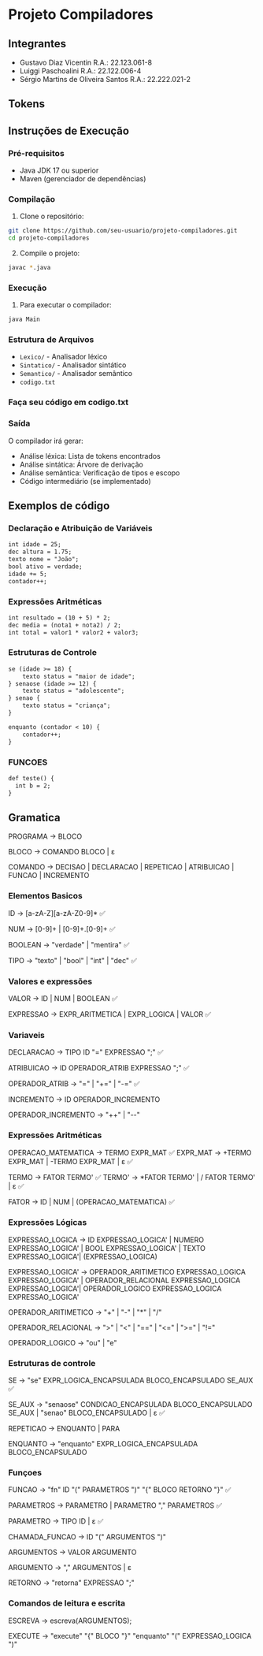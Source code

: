 # Projeto Compiladores

## Integrantes
- Gustavo Diaz Vicentin R.A.: 22.123.061-8
- Luiggi Paschoalini R.A.: 22.122.006-4
- Sérgio Martins de Oliveira Santos R.A.: 22.222.021-2


## Tokens

## Instruções de Execução

### Pré-requisitos
- Java JDK 17 ou superior
- Maven (gerenciador de dependências)

### Compilação
1. Clone o repositório:
```bash
git clone https://github.com/seu-usuario/projeto-compiladores.git
cd projeto-compiladores
```

2. Compile o projeto:
```bash
javac *.java
```

### Execução
1. Para executar o compilador:
```bash
java Main
```


### Estrutura de Arquivos
  - `Lexico/` - Analisador léxico
  - `Sintatico/` - Analisador sintático
  - `Semantico/` - Analisador semântico
  - `codigo.txt`

### Faça seu código em codigo.txt

### Saída
O compilador irá gerar:
- Análise léxica: Lista de tokens encontrados
- Análise sintática: Árvore de derivação
- Análise semântica: Verificação de tipos e escopo
- Código intermediário (se implementado)

## Exemplos de código

### Declaração e Atribuição de Variáveis
```txt
int idade = 25;
dec altura = 1.75;
texto nome = "João";
bool ativo = verdade;
idade += 5;
contador++;
```

### Expressões Aritméticas
```txt
int resultado = (10 + 5) * 2;
dec media = (nota1 + nota2) / 2;
int total = valor1 * valor2 + valor3;
```

### Estruturas de Controle
```txt
se (idade >= 18) {
    texto status = "maior de idade";
} senaose (idade >= 12) {
    texto status = "adolescente";
} senao {
    texto status = "criança";
}

enquanto (contador < 10) {
    contador++;
}
```

### FUNCOES
```txt
def teste() {
  int b = 2;
}
```

## Gramatica
PROGRAMA -> BLOCO

BLOCO -> COMANDO BLOCO | ε

COMANDO -> DECISAO | DECLARACAO | REPETICAO | ATRIBUICAO | FUNCAO | INCREMENTO

### Elementos Basicos
ID -> [a-zA-Z][a-zA-Z0-9]* ✅

NUM -> [0-9]+ | [0-9]+.[0-9]+ ✅

BOOLEAN -> "verdade" | "mentira" ✅

TIPO -> "texto" | "bool" | "int" | "dec" ✅

### Valores e expressões
VALOR -> ID | NUM | BOOLEAN ✅

EXPRESSAO -> EXPR_ARITMETICA | EXPR_LOGICA | VALOR ✅

### Variaveis
DECLARACAO -> TIPO ID "=" EXPRESSAO ";" ✅

ATRIBUICAO -> ID OPERADOR_ATRIB EXPRESSAO ";" ✅

OPERADOR_ATRIB -> "=" | "+=" | "-=" ✅

INCREMENTO -> ID OPERADOR_INCREMENTO

OPERADOR_INCREMENTO -> "++" | "--"

### Expressões Aritméticas
OPERACAO_MATEMATICA ->  TERMO EXPR_MAT ✅
EXPR_MAT -> +TERMO EXPR_MAT | -TERMO EXPR_MAT | ε ✅

TERMO -> FATOR TERMO' ✅
TERMO' -> *FATOR TERMO' | / FATOR TERMO' | ε ✅

FATOR -> ID | NUM | (OPERACAO_MATEMATICA) ✅

### Expressões Lógicas
EXPRESSAO_LOGICA -> ID EXPRESSAO_LOGICA' | NUMERO EXPRESSAO_LOGICA' | BOOL EXPRESSAO_LOGICA'  | TEXTO EXPRESSAO_LOGICA'| (EXPRESSAO_LOGICA)

EXPRESSAO_LOGICA' -> OPERADOR_ARITIMETICO EXPRESSAO_LOGICA EXPRESSAO_LOGICA' | OPERADOR_RELACIONAL EXPRESSAO_LOGICA EXPRESSAO_LOGICA'| OPERADOR_LOGICO EXPRESSAO_LOGICA EXPRESSAO_LOGICA'

OPERADOR_ARITIMETICO -> "+" | "-" | "*" | "/"

OPERADOR_RELACIONAL -> ">" | "<" | "==" | "<=" | ">=" | "!="

OPERADOR_LOGICO -> "ou" | "e"

### Estruturas de controle

SE ->  "se" EXPR_LOGICA_ENCAPSULADA BLOCO_ENCAPSULADO SE_AUX ✅

SE_AUX -> "senaose" CONDICAO_ENCAPSULADA BLOCO_ENCAPSULADO SE_AUX | "senao" BLOCO_ENCAPSULADO | ε ✅

REPETICAO -> ENQUANTO | PARA

ENQUANTO -> "enquanto" EXPR_LOGICA_ENCAPSULADA BLOCO_ENCAPSULADO


### Funçoes

FUNCAO -> "fn" ID "(" PARAMETROS ")" "{" BLOCO RETORNO "}" ✅

PARAMETROS -> PARAMETRO | PARAMETRO "," PARAMETROS ✅

PARAMETRO -> TIPO ID | ε ✅

CHAMADA_FUNCAO -> ID "(" ARGUMENTOS ")"

ARGUMENTOS -> VALOR ARGUMENTO

ARGUMENTO -> "," ARGUMENTOS | ε

RETORNO -> "retorna" EXPRESSAO ";"

### Comandos de leitura e escrita

ESCREVA -> escreva(ARGUMENTOS);

EXECUTE -> "execute" "{" BLOCO "}" "enquanto" "(" EXPRESSAO_LOGICA ")"

